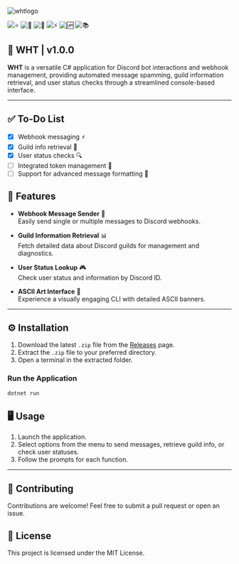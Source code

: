 ![whtlogo](https://github.com/user-attachments/assets/00724e2a-e268-4dad-b3d3-866fb51b1d14)


![⭐](https://img.shields.io/github/stars/planetwiide/wht?style=social)
![🍴](https://img.shields.io/github/forks/planetwiide/wht?style=social)
![🐞](https://img.shields.io/github/issues/planetwiide/wht)
![⚡](https://img.shields.io/github/commit-activity/m/planetwiide/wht)
![🆙](https://img.shields.io/github/last-commit/planetwiide/wht)
![📚](https://img.shields.io/github/license/planetwiide/wht)

## 🏯 WHT | v1.0.0

**WHT** is a versatile C# application for Discord bot interactions and webhook management, providing automated message spamming, guild information retrieval, and user status checks through a streamlined console-based interface.

---

## ✅ To-Do List

- [x] Webhook messaging ⚡
- [x] Guild info retrieval 🍃
- [x] User status checks 🔍
- [ ] Integrated token management 🏯
- [ ] Support for advanced message formatting 🎀

## 🚀 Features

- **Webhook Message Sender** 📩  
  Easily send single or multiple messages to Discord webhooks.

- **Guild Information Retrieval** 📊  
  Fetch detailed data about Discord guilds for management and diagnostics.

- **User Status Lookup** 🎮  
  Check user status and information by Discord ID.

- **ASCII Art Interface** 🖤  
  Experience a visually engaging CLI with detailed ASCII banners.

---

## ⚙️ Installation

1. Download the latest `.zip` file from the [Releases](https://github.com/planetwiide/wht/releases) page.
2. Extract the `.zip` file to your preferred directory.
3. Open a terminal in the extracted folder.

### Run the Application

```bash
dotnet run
```

## 🖥️ Usage

1. Launch the application.
2. Select options from the menu to send messages, retrieve guild info, or check user statuses.
3. Follow the prompts for each function.

---

## 🤝 Contributing

Contributions are welcome! Feel free to submit a pull request or open an issue.

## 📄 License

This project is licensed under the MIT License.
